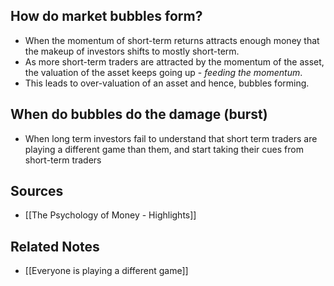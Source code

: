 ## How do market bubbles form?
- When the momentum of short-term returns attracts enough money that the makeup of investors shifts to mostly short-term.
- As more short-term traders are attracted by the momentum of the asset, the valuation of the asset keeps going up - *feeding the momentum*.
- This leads to over-valuation of an asset and hence, bubbles forming.

## When do bubbles do the damage (burst)
- When long term investors fail to understand that short term traders are playing a different game than them, and start taking their cues from short-term traders

## Sources
- [[The Psychology of Money - Highlights]]

## Related Notes
- [[Everyone is playing a different game]]